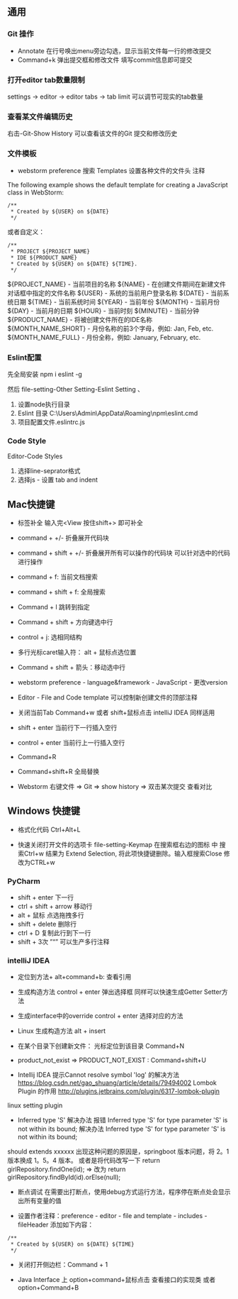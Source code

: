 ## 通用
### Git 操作
- Annotate 在行号唤出menu旁边勾选，显示当前文件每一行的修改提交
- Command+k 弹出提交框和修改文件 填写commit信息即可提交

### 打开editor tab数量限制
settings -> editor -> editor tabs -> tab limit 可以调节可现实的tab数量

### 查看某文件编辑历史
右击-Git-Show History 可以查看该文件的Git 提交和修改历史

### 文件模板
* webstorm preference 搜索 Templates 设置各种文件的文件头 注释

The following example shows the default template for creating a JavaScript class in WebStorm:
```
/**
 * Created by ${USER} on ${DATE}
 */
```
或者自定义：
```
/**
 * PROJECT ${PROJECT_NAME}
 * IDE ${PRODUCT_NAME}
 * Created by ${USER} on ${DATE} ${TIME}.
 */
```
${PROJECT_NAME} - 当前项目的名称
${NAME} - 在创建文件期间在新建文件对话框中指定的文件名称
${USER} - 系统的当前用户登录名称
${DATE} - 当前系统日期
${TIME} - 当前系统时间
${YEAR} - 当前年份
${MONTH} - 当前月份
${DAY} - 当前月的日期
${HOUR} - 当前时刻
${MINUTE} - 当前分钟
${PRODUCT_NAME} - 将被创建文件所在的IDE名称
${MONTH_NAME_SHORT} - 月份名称的前3个字母，例如: Jan, Feb, etc.
${MONTH_NAME_FULL} - 月份全称，例如: January, February, etc.

### Eslint配置
先全局安装
npm i eslint -g

然后
file-setting-Other Setting-Eslint Setting 、

1. 设置node执行目录
2. Eslint 目录 C:\Users\Admin\AppData\Roaming\npm\eslint.cmd
3. 项目配置文件.eslintrc.js

### Code Style
Editor-Code Styles

1. 选择line-seprator格式 
2. 选择js - 设置 tab and indent

## Mac快捷键
* <View></View>  标签补全 输入完<View 按住shift+> 即可补全
* command + +/- 折叠展开代码块
* command + shift + +/- 折叠展开所有可以操作的代码块  可以针对选中的代码进行操作
* command + f: 当前文档搜索
* command + shift + f: 全局搜索
* Command + l 跳转到指定
* Command + shift + 方向键选中行

* control + j: 选相同结构
* 多行光标caret输入符：  alt + 鼠标点选位置  

* Command + shift + 箭头：移动选中行

* webstorm preference - language&framework - JavaScript - 更改version

* Editor - File and Code template 可以控制新创建文件的顶部注释
* 关闭当前Tab Command+w  或者 shift+鼠标点击  intelliJ IDEA 同样适用

* shift + enter 当前行下一行插入空行
* control + enter 当前行上一行插入空行

* Command+R
* Command+shift+R 全局替换
* Webstorm 右键文件 => Git => show history => 双击某次提交 查看对比

## Windows 快捷键
* 格式化代码 Ctrl+Alt+L

* 快速关闭打开文件的选项卡 file-setting-Keymap 在搜索框右边的图标 中 搜索Ctrl+w 结果为 Extend Selection, 将此项快捷键删除。输入框搜索Close 修改为CTRL+w


### PyCharm
* shift + enter 下一行
* ctrl + shift + arrow 移动行
* alt + 鼠标  点选拖拽多行
* shift + delete 删除行
* ctrl + D 复制此行到下一行
* shift + 3次 ”“” 可以生产多行注释


### intelliJ IDEA
* 定位到方法+ alt+command+b: 查看引用 
* 生成构造方法 control + enter 弹出选择框 同样可以快速生成Getter Setter方法
* 生成interface中的override control + enter 选择对应的方法

* Linux  生成构造方法 alt + insert  
* 在某个目录下创建新文件： 光标定位到该目录 Command+N
* product_not_exist => PRODUCT_NOT_EXIST : Command+shift+U

* Intellij IDEA 提示Cannot resolve symbol 'log' 的解决方法
https://blog.csdn.net/gao_shuang/article/details/79494002
Lombok Plugin 的作用 http://plugins.jetbrains.com/plugin/6317-lombok-plugin

linux setting plugin

* Inferred type 'S' 解决办法
报错 Inferred type 'S' for type parameter 'S' is not within its bound; 解决办法
Inferred type 'S' for type parameter 'S' is not within its bound;

should extends xxxxxx
出现这种问题的原因是，springboot 版本问题，将 2。1 版本换成 1。5。4 版本。
或者是将代码改写一下
return girlRepository.findOne(id);
=> 改为
return girlRepository.findById(id).orElse(null);

* 断点调试
	在需要出打断点，使用debug方式运行方法，程序停在断点处会显示出所有变量的值

* 设置作者注释：preference - editor - file and template - includes - fileHeader 添加如下内容：
```
/** 
 * Created by ${USER} on ${DATE} ${TIME}
 */ 
``` 

* 关闭打开侧边栏：Command + 1

* Java Interface 上 option+command+鼠标点击 查看接口的实现类 或者 option+Command+B

